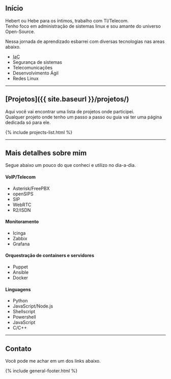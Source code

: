 ## Início

Hebert ou Hebe para os íntimos, trabalho com TI/Telecom.  
Tenho foco em administração de sistemas linux e sou amante do universo Open-Source. 

Nessa jornada de aprendizado esbarrei com diversas tecnologias nas areas abaixo.

* <abbr title="Infrastructure as Code">IaC</abbr>
* Segurança de sistemas
* Telecomunicações 
* Desenvolvimento Ágil
* Redes Linux 

---

## [Projetos]({{ site.baseurl }}/projetos/)
Aqui você vai encontrar uma lista de projetos onde participei.  
Qualquer projeto onde tenho um passo a passo ou guia vai ter uma página dedicada só para ele.  


{% include projects-list.html %}  


---  

## Mais detalhes sobre mim
Segue abaixo um pouco do que conheci e utilizo no dia-a-dia.

#### VoIP/Telecom  
- Asterisk/FreePBX
- openSIPS
- SIP
- WebRTC
- R2/ISDN 

#### Monitoramento
- Icinga
- Zabbix
- Grafana

#### Orquestração de containers e servidores  
- Puppet
- Ansible
- Docker


#### Linguagens  
- Python
- JavaScript/Node.js
- Shellscript
- Powershell
- JavaScript
- C/C++

--- 

## Contato
Você pode me achar em um dos links abaixo.  

{% include general-footer.html %}
